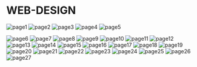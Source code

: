 # WEB-DESIGN
![page1](https://github.com/ayrin-anwar/WEB-DESIGN/blob/fcdd4fb42a9d60464a9505f966a9c8bf9f86fe63/Screenshot%20(474).png)
![page2](https://github.com/ayrin-anwar/WEB-DESIGN/blob/fcdd4fb42a9d60464a9505f966a9c8bf9f86fe63/Screenshot%20(474).png)
![page3](https://github.com/ayrin-anwar/WEB-DESIGN/blob/fcdd4fb42a9d60464a9505f966a9c8bf9f86fe63/Screenshot%20(476).png)
![page4](https://github.com/ayrin-anwar/WEB-DESIGN/blob/fcdd4fb42a9d60464a9505f966a9c8bf9f86fe63/Screenshot%20(477).png)
![page5](https://github.com/ayrin-anwar/WEB-DESIGN/blob/fcdd4fb42a9d60464a9505f966a9c8bf9f86fe63/Screenshot%20(478).png)

![page6](https://github.com/ayrin-anwar/WEB-DESIGN/blob/fcdd4fb42a9d60464a9505f966a9c8bf9f86fe63/Screenshot%20(479).png)
![page7](https://github.com/ayrin-anwar/WEB-DESIGN/blob/fcdd4fb42a9d60464a9505f966a9c8bf9f86fe63/Screenshot%20(480).png)
![page8](https://github.com/ayrin-anwar/WEB-DESIGN/blob/fcdd4fb42a9d60464a9505f966a9c8bf9f86fe63/Screenshot%20(481).png)
![page9](https://github.com/ayrin-anwar/WEB-DESIGN/blob/fcdd4fb42a9d60464a9505f966a9c8bf9f86fe63/Screenshot%20(482).png)
![page10](https://github.com/ayrin-anwar/WEB-DESIGN/blob/fcdd4fb42a9d60464a9505f966a9c8bf9f86fe63/Screenshot%20(483).png)
![page11](https://github.com/ayrin-anwar/WEB-DESIGN/blob/fcdd4fb42a9d60464a9505f966a9c8bf9f86fe63/Screenshot%20(484).png)
![page12](https://github.com/ayrin-anwar/WEB-DESIGN/blob/fcdd4fb42a9d60464a9505f966a9c8bf9f86fe63/Screenshot%20(485).png)
![page13](https://github.com/ayrin-anwar/WEB-DESIGN/blob/fcdd4fb42a9d60464a9505f966a9c8bf9f86fe63/Screenshot%20(486).png)
![page14](https://github.com/ayrin-anwar/WEB-DESIGN/blob/fcdd4fb42a9d60464a9505f966a9c8bf9f86fe63/Screenshot%20(487).png)
![page15](https://github.com/ayrin-anwar/WEB-DESIGN/blob/fcdd4fb42a9d60464a9505f966a9c8bf9f86fe63/Screenshot%20(488).png)
![page16](https://github.com/ayrin-anwar/WEB-DESIGN/blob/fcdd4fb42a9d60464a9505f966a9c8bf9f86fe63/Screenshot%20(489).png)
![page17](https://github.com/ayrin-anwar/WEB-DESIGN/blob/fcdd4fb42a9d60464a9505f966a9c8bf9f86fe63/Screenshot%20(490).png)
![page18](https://github.com/ayrin-anwar/WEB-DESIGN/blob/fcdd4fb42a9d60464a9505f966a9c8bf9f86fe63/Screenshot%20(491).png)
![page19](https://github.com/ayrin-anwar/WEB-DESIGN/blob/fcdd4fb42a9d60464a9505f966a9c8bf9f86fe63/Screenshot%20(492).png)
![page20](https://github.com/ayrin-anwar/WEB-DESIGN/blob/fcdd4fb42a9d60464a9505f966a9c8bf9f86fe63/Screenshot%20(493).png)
![page21](https://github.com/ayrin-anwar/WEB-DESIGN/blob/de37f17770bb063514339e0717205f5edb3daf1e/Screenshot%20(495).png)
![page22](https://github.com/ayrin-anwar/WEB-DESIGN/blob/de37f17770bb063514339e0717205f5edb3daf1e/Screenshot%20(496).png)
![page23](https://github.com/ayrin-anwar/WEB-DESIGN/blob/de37f17770bb063514339e0717205f5edb3daf1e/Screenshot%20(497).png)
![page24](https://github.com/ayrin-anwar/WEB-DESIGN/blob/de37f17770bb063514339e0717205f5edb3daf1e/Screenshot%20(498).png)
![page25](https://github.com/ayrin-anwar/WEB-DESIGN/blob/de37f17770bb063514339e0717205f5edb3daf1e/Screenshot%20(499).png)
![page26](https://github.com/ayrin-anwar/WEB-DESIGN/blob/de37f17770bb063514339e0717205f5edb3daf1e/Screenshot%20(501).png)
![page27](https://github.com/ayrin-anwar/WEB-DESIGN/blob/de37f17770bb063514339e0717205f5edb3daf1e/Screenshot%20(505).png)
